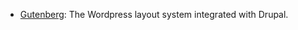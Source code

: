 * [Gutenberg](https://www.drupal.org/project/gutenberg): The Wordpress layout system integrated with Drupal.